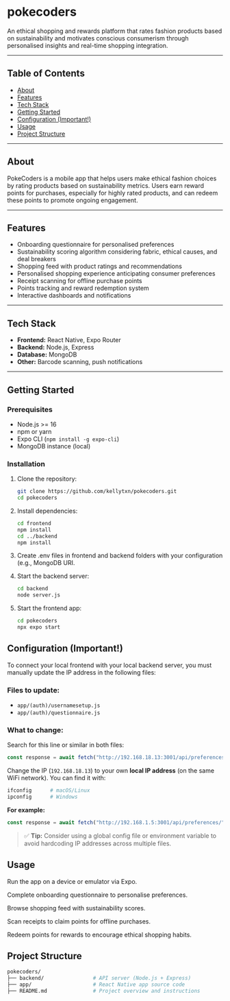 # pokecoders

An ethical shopping and rewards platform that rates fashion products based on sustainability and motivates conscious consumerism through personalised insights and real-time shopping integration.

---

## Table of Contents

- [About](#about)  
- [Features](#features)  
- [Tech Stack](#tech-stack)  
- [Getting Started](#getting-started)
- [Configuration (Important!)](#configuration-important)
- [Usage](#usage)  
- [Project Structure](#project-structure)  

---

## About

PokeCoders is a mobile app that helps users make ethical fashion choices by rating products based on sustainability metrics. Users earn reward points for purchases, especially for highly rated products, and can redeem these points to promote ongoing engagement.

---

## Features

- Onboarding questionnaire for personalised preferences  
- Sustainability scoring algorithm considering fabric, ethical causes, and deal breakers
- Shopping feed with product ratings and recommendations
- Personalised shopping experience anticipating consumer preferences
- Receipt scanning for offline purchase points  
- Points tracking and reward redemption system  
- Interactive dashboards and notifications  

---

## Tech Stack

- **Frontend:** React Native, Expo Router  
- **Backend:** Node.js, Express  
- **Database:** MongoDB
- **Other:** Barcode scanning, push notifications  

---

## Getting Started

### Prerequisites

- Node.js >= 16  
- npm or yarn  
- Expo CLI (`npm install -g expo-cli`)  
- MongoDB instance (local)  

### Installation

1. Clone the repository:

   ```bash
   git clone https://github.com/kellytxn/pokecoders.git
   cd pokecoders

2. Install dependencies:

   ```bash
   cd frontend
   npm install
   cd ../backend
   npm install

3. Create .env files in frontend and backend folders with your configuration (e.g., MongoDB URI.

4. Start the backend server:

   ```bash
   cd backend
   node server.js

5. Start the frontend app:

   ```bash
   cd pokecoders
   npx expo start
## Configuration (Important!)

To connect your local frontend with your local backend server, you must manually update the IP address in the following files:

### Files to update:
- `app/(auth)/usernamesetup.js`  
- `app/(auth)/questionnaire.js`

### What to change:

Search for this line or similar in both files:

```js
const response = await fetch("http://192.168.18.13:3001/api/preferences/", {
```

Change the IP (`192.168.18.13`) to your own **local IP address** (on the same WiFi network). You can find it with:

```bash
ifconfig      # macOS/Linux  
ipconfig      # Windows
```

**For example:**

```js
const response = await fetch("http://192.168.1.5:3001/api/preferences/", {
```

> ✅ **Tip:** Consider using a global config file or environment variable to avoid hardcoding IP addresses across multiple files.

## Usage

Run the app on a device or emulator via Expo.

Complete onboarding questionnaire to personalise preferences.

Browse shopping feed with sustainability scores.

Scan receipts to claim points for offline purchases.

Redeem points for rewards to encourage ethical shopping habits.

## Project Structure

   ```bash
   pokecoders/
   ├── backend/                # API server (Node.js + Express)
   ├── app/                    # React Native app source code
   ├── README.md               # Project overview and instructions


